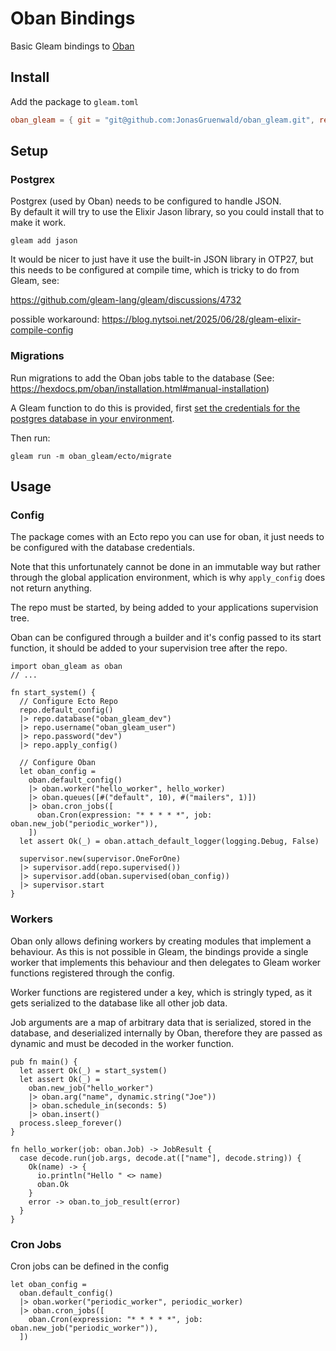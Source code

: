 # Oban Bindings

Basic Gleam bindings to [Oban](https://hexdocs.pm/oban/Oban.html)

## Install

Add the package to `gleam.toml`

```toml
oban_gleam = { git = "git@github.com:JonasGruenwald/oban_gleam.git", ref = "main" }
```

## Setup

### Postgrex

Postgrex (used by Oban) needs to be configured to handle JSON.  
By default it will try to use the Elixir Jason library, so you could install that to make it work.

```
gleam add jason
```

It would be nicer to just have it use the built-in JSON library in OTP27, but this needs to be configured at compile time, which is tricky to do from Gleam, see:

https://github.com/gleam-lang/gleam/discussions/4732

possible workaround: https://blog.nytsoi.net/2025/06/28/gleam-elixir-compile-config

### Migrations

Run migrations to add the Oban jobs table to the database (See: https://hexdocs.pm/oban/installation.html#manual-installation)

A Gleam function to do this is provided, first [set the credentials for the postgres database in your environment](https://www.postgresql.org/docs/current/libpq-envars.html).

Then run:

```gleam
gleam run -m oban_gleam/ecto/migrate
```

## Usage

### Config

The package comes with an Ecto repo you can use for oban, it just needs to be configured with the database credentials.

Note that this unfortunately cannot be done in an immutable way but rather through the global application environment, which is why `apply_config` does not return anything.

The repo must be started, by being added to your applications supervision tree.

Oban can be configured through a builder and it's config passed to its start function, it should be added to your supervision tree after the repo.

```gleam
import oban_gleam as oban
// ...

fn start_system() {
  // Configure Ecto Repo
  repo.default_config()
  |> repo.database("oban_gleam_dev")
  |> repo.username("oban_gleam_user")
  |> repo.password("dev")
  |> repo.apply_config()

  // Configure Oban
  let oban_config =
    oban.default_config()
    |> oban.worker("hello_worker", hello_worker)
    |> oban.queues([#("default", 10), #("mailers", 1)])
    |> oban.cron_jobs([
      oban.Cron(expression: "* * * * *", job: oban.new_job("periodic_worker")),
    ])
  let assert Ok(_) = oban.attach_default_logger(logging.Debug, False)

  supervisor.new(supervisor.OneForOne)
  |> supervisor.add(repo.supervised())
  |> supervisor.add(oban.supervised(oban_config))
  |> supervisor.start
}
```

### Workers

Oban only allows defining workers by creating modules that implement a behaviour. As this is not possible in Gleam, the bindings provide a single worker that implements this behaviour and then delegates to Gleam worker functions registered through the config.

Worker functions are registered under a key, which is stringly typed, as it gets serialized to the database like all other job data.

Job arguments are a map of arbitrary data that is serialized, stored in the database, and deserialized internally by Oban, therefore they are passed as dynamic and must be decoded in the worker function.

```gleam
pub fn main() {
  let assert Ok(_) = start_system()
  let assert Ok(_) =
    oban.new_job("hello_worker")
    |> oban.arg("name", dynamic.string("Joe"))
    |> oban.schedule_in(seconds: 5)
    |> oban.insert()
  process.sleep_forever()
}

fn hello_worker(job: oban.Job) -> JobResult {
  case decode.run(job.args, decode.at(["name"], decode.string)) {
    Ok(name) -> {
      io.println("Hello " <> name)
      oban.Ok
    }
    error -> oban.to_job_result(error)
  }
}
```

### Cron Jobs

Cron jobs can be defined in the config

```gleam
let oban_config =
  oban.default_config()
  |> oban.worker("periodic_worker", periodic_worker)
  |> oban.cron_jobs([
    oban.Cron(expression: "* * * * *", job: oban.new_job("periodic_worker")),
  ])
```
